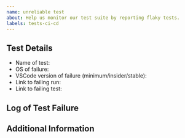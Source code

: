 ```yaml
---
name: unreliable test
about: Help us monitor our test suite by reporting flaky tests.
labels: tests-ci-cd
---
```


## Test Details

-   Name of test:
-   OS of failure:
-   VSCode version of failure (minimum/insider/stable):
-   Link to failing run:
-   Link to failing test:

## Log of Test Failure

## Additional Information
